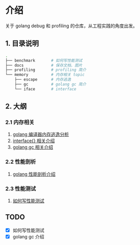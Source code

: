 # 介绍

关于 golang debug 和 profiling 的仓库，从工程实践的角度出发。

## 1. 目录说明

```bash
.
├── benchmark       # 如何写性能测试
├── docs            # 保存文档、图片
├── profiling       # profiling 简介
└── memory          # 内存相关 topic
    ├── escape      # 内存逃逸
    ├── gc          # golang gc 简介
    └── iface       # interface
```

## 2. 大纲

### 2.1 内存相关

1. [golang 编译器内存逃逸分析](./memory/escape/README.md)
2. [interface{} 相关介绍](./memory/iface/README.md)
3. [golang gc 相关介绍](./memory/gc/README.md)

### 2.2 性能剖析

1. [golang 性能剖析介绍](./profiling/README.md)

### 2.3 性能测试

1. [如何写性能测试](./benchmark/README.md)

## TODO

- [x] 如何写性能测试
- [x] golang gc 介绍
